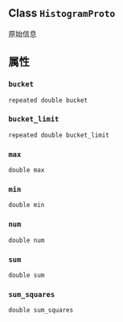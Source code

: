 

## Class  `HistogramProto` 
原始信息

## 属性


###  `bucket` 
 `repeated double bucket` 

###  `bucket_limit` 
 `repeated double bucket_limit` 

###  `max` 
 `double max` 

###  `min` 
 `double min` 

###  `num` 
 `double num` 

###  `sum` 
 `double sum` 

###  `sum_squares` 
 `double sum_squares` 

